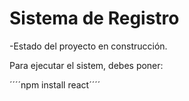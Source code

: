 <h1> Sistema de Registro </h1>

-Estado del proyecto en construcción.

Para ejecutar el sistem, debes poner:

´´´´npm install react´´´´
